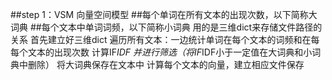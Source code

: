 


##step 1：VSM  向量空间模型
##每个单词在所有文本的出现次数，以下简称大词典
##每个文本中单词词频，以下简称小词典
用的是三维dict来存储文件路径的关系
首先建立好三维dict
遍历所有文本：一边统计单词在每个文本的词频和在每每个文本的出现次数
计算IF*IDF 并进行筛选（将IF*IDF小于一定值在大词典和小词典中删除）
将大词典保存在文本中
计算每个文本的向量，建立相应文件保存
